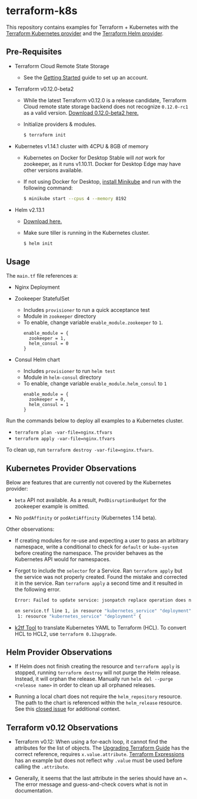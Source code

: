 # terraform-k8s

This repository contains examples for Terraform + Kubernetes with the [Terraform
Kubernetes
provider](https://www.terraform.io/docs/providers/kubernetes/index.html) and the
[Terraform Helm
provider](https://www.terraform.io/docs/providers/helm/index.html).

## Pre-Requisites

- Terraform Cloud Remote State Storage

  - See the [Getting
    Started](https://www.terraform.io/docs/enterprise/free/index.html) guide to
    set up an account.

- Terraform v0.12.0-beta2

  - While the latest Terraform v0.12.0 is a release candidate, Terraform Cloud
    remote state storage backend does not recognize `0.12.0-rc1` as a valid
    version. [Download 0.12.0-beta2 here.](https://releases.hashicorp.com/terraform/0.12.0-beta2/)

  - Initialize providers & modules.

    ```bash
    $ terraform init
    ```

- Kubernetes v1.14.1 cluster with 4CPU & 8GB of memory

  - Kubernetes on Docker for Desktop Stable will *not* work for zookeeper, as it
    runs v1.10.11. Docker for Desktop Edge may have other versions available.

  - If not using Docker for Desktop, [install
    Minikube](https://kubernetes.io/docs/tasks/tools/install-minikube/) and run
    with the following command:

    ```bash
    $ minikube start --cpus 4 --memory 8192
    ```

- Helm v2.13.1

  - [Download here.](https://github.com/helm/helm/releases)

  - Make sure tiller is running in the Kubernetes cluster.

    ```bash
    $ helm init
    ```

## Usage

The `main.tf` file references a:

- Nginx Deployment

- Zookeeper StatefulSet
  - Includes `provisioner` to run a quick acceptance test
  - Module in `zookeeper` directory
  - To enable, change variable `enable_module.zookeeper` to `1`.
    ```hcl
    enable_module = {
      zookeeper = 1,
      helm_consul = 0
    }
    ```

- Consul Helm chart
  - Includes `provisioner` to run `helm test`
  - Module in `helm-consul` directory
  - To enable, change variable `enable_module.helm_consul` to `1`
    ```hcl
    enable_module = {
      zookeeper = 0,
      helm_consul = 1
    }
    ```

Run the commands below to deploy all examples to a Kubernetes cluster.

- `terraform plan -var-file=nginx.tfvars`
- `terraform apply -var-file=nginx.tfvars`

To clean up, run `terraform destroy -var-file=nginx.tfvars`.

## Kubernetes Provider Observations

Below are features that are currently not covered by the Kubernetes provider:

- `beta` API not available. As a result, `PodDisruptionBudget` for the zookeeper
  example is omitted.

- No `podAffinity` or `podAntiAffinity` (Kubernetes 1.14 beta).

Other observations:

- If creating modules for re-use and expecting a user to pass an arbitrary
  namespace, write a conditional to check for `default` or `kube-system` before
  creating the namespace. The provider behaves as the Kubernetes API would for
  namespaces.

- Forgot to include the `selector` for a Service. Ran `terraform apply` but the
  service was not properly created. Found the mistake and corrected it in the
  service. Ran `terraform apply` a second time and it resulted in the following
  error.

  ```bash
  Error: Failed to update service: jsonpatch replace operation does not apply: doc is missing key: /spec/selector

  on service.tf line 1, in resource "kubernetes_service" "deployment":
   1: resource "kubernetes_service" "deployment" {
  ```

- [k2tf Tool](https://github.com/sl1pm4t/k2tf) to translate Kubernetes YAML to
  Terraform (HCL). To convert HCL to HCL2, use `terraform 0.12upgrade`.

## Helm Provider Observations

- If Helm does not finish creating the resource and `terraform apply` is
  stopped, running `terraform destroy` will not purge the Helm release. Instead,
  it will orphan the release. Manually run `helm del --purge <release name>` in
  order to clean up all orphaned releases.

- Running a local chart does not require the `helm_repository` resource. The
  path to the chart is referenced within the `helm_release` resource. See this
  [closed
  issue](https://github.com/terraform-providers/terraform-provider-helm/issues/189)
  for additional context.

## Terraform v0.12 Observations

- Terraform v0.12: When using a for-each loop, it cannot find the attributes for
  the list of objects. The [Upgrading Terraform
  Guide](https://www.terraform.io/upgrade-guides/0-12.html) has the correct
  reference, requires `x.value.attribute`. [Terraform
  Expressions](https://www.terraform.io/docs/configuration/expressions.html) has
  an example but does not reflect why `.value` must be used before calling the
  `.attribute`.

- Generally, it seems that the last attribute in the series should have an `=`.
  The error message and guess-and-check covers what is not in documentation.